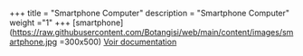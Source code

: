 +++
title = "Smartphone Computer"
description = "Smartphone Computer"
weight ="1"
+++
[smartphone](https://raw.githubusercontent.com/Botangisi/web/main/content/images/smartphone.jpg =300x500)
[Voir documentation](https://github.com/Botangisi/SmartphoneComputer/blob/main/README.md)
